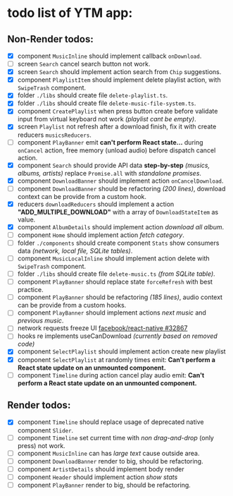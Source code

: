 # todo list of YTM app:

## Non-Render todos:

- [x] component `MusicInline` should implement callback `onDownload`.
- [ ] screen `Search` cancel search button not work.
- [x] screen `Search` should implement action search from `Chip` suggestions.
- [x] component `PlaylistItem` should implement delete playlist action, with `SwipeTrash` component.
- [x] folder `./libs` should create file `delete-playlist.ts`.
- [x] folder `./libs` should create file `delete-music-file-system.ts`.
- [x] component `CreatePlaylist` when press button create before validate input from virtual keyboard not work *(playlist cant be empty)*.
- [x] screen `Playlist` not refresh after a download finish, fix it with create reducers `musicsReducers`.
- [ ] component `PlayBanner` emit **can't perform React state...** during `onCancel` action, free memory (unload audio) before dispatch cancel action.
- [x] component `Search` should provide API data **step-by-step** *(musics, albums, artists)* replace `Promise.all` with *standalone promises*.
- [x] component `DownloadBanner` should implement action `onCancelDownload`.
- [ ] component `DownloadBanner` should be refactoring *(200 lines)*, download context can be provide from a custom hook.
- [x] reducers `downloadReducers` should implement a action **"ADD_MULTIPLE_DOWNLOAD"** with a array of `DownloadStateItem` as value.
- [x] component `AlbumDetails` should implement action *download all album*.
- [ ] component `Home` should implement action *fetch category*.
- [ ] folder `./components` should create component `Stats` show consumers data *(network, local file, SQLite tables)*.
- [ ] component `MusicLocalInline` should implement action delete with `SwipeTrash` component.
- [ ] folder `./libs` should create file `delete-music.ts` *(from SQLite table)*.
- [ ] component `PlayBanner` should replace state `forceRefresh` with best practice.
- [ ] component `PlayBanner` should be refactoring *(185 lines)*, audio context can be provide from a custom hooks.
- [ ] component `PlayBanner` should implement actions *next music* and *previous music*.
- [ ] network requests freeze UI [facebook/react-native #32867](https://github.com/facebook/react-native/issues/32867)
- [ ] hooks re implements useCanDownload *(currently based on removed code)*
- [x] component `SelectPlaylist` should implement action create new playlist
- [x] component `SelectPlaylist` at randomly times emit: **Can't perform a React state update on an unmounted component.**
- [ ] component `Timeline` during action cancel play audio emit: **Can't perform a React state update on an unmounted component.**

## Render todos:

- [x] component `Timeline` should replace usage of deprecated native component `Slider`.
- [ ] component `Timeline` set current time with *non drag-and-drop* (only press) not work.
- [ ] component `MusicInline` can has *large text* cause outside area.
- [ ] component `DownloadBanner` render to big, should be refactoring.
- [ ] component `ArtistDetails` should implement body render
- [ ] component `Header` should implement action *show stats*
- [ ] component `PlayBanner` render to big, should be refactoring.
